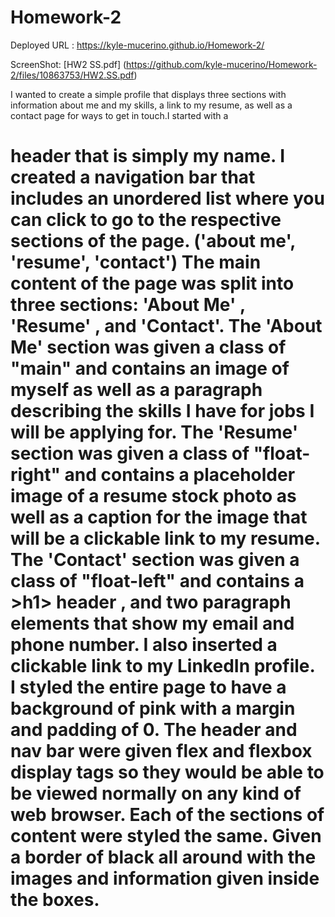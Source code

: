 # Homework-2
Deployed URL : https://kyle-mucerino.github.io/Homework-2/

ScreenShot: [HW2 SS.pdf] (https://github.com/kyle-mucerino/Homework-2/files/10863753/HW2.SS.pdf)


I wanted to create a simple profile that displays three sections with information about me and my skills, a link to my resume, as well as a contact page for ways to get in touch.I started with a <h1> header that is simply my name.
I created a navigation bar that includes an unordered list where you can click to go to the respective sections of the page. ('about me', 'resume', 'contact')
The main content of the page was split into three sections: 'About Me' , 'Resume' , and 'Contact'.
The 'About Me' section was given a class of "main" and contains an image of myself as well as a paragraph describing the skills I have for jobs I will be applying for.
The 'Resume' section was given a class of "float-right" and contains a placeholder image of a resume stock photo as well as a caption for the image that will be a clickable link to my resume. 
The 'Contact' section was given a class of "float-left" and contains a >h1> header , and two paragraph elements that show my email and phone number. I also inserted a clickable link to my LinkedIn profile. 
I styled the entire page to have a background of pink with a margin and padding of 0. The header and nav bar were given flex and flexbox display tags so they would be able to be viewed normally on any kind of web browser. Each of the sections of content were styled the same. Given a border of black all around with the images and information given inside the boxes. 